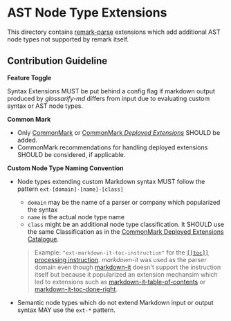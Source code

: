 # AST Node Type Extensions

This directory contains [remark-parse][4] extensions which add additional AST node types not supported by remark itself.

## Contribution Guideline

**Feature Toggle**

Syntax Extensions MUST be put behind a config flag if markdown output produced by *glossarify-md* differs from input due to evaluating custom syntax or AST node types.

**Common Mark**

- Only [CommonMark][1] or [CommonMark *Deployed Extensions*][2] SHOULD be added.
- CommonMark recommendations for handling deployed extensions SHOULD be considered, if applicable.

**Custom Node Type Naming Convention**

- Node types extending custom Markdown syntax MUST follow the pattern `ext-[domain]-[name]-[class]`
  - `domain` may be the name of a parser or company which popularized the syntax
  - `name` is the actual node type name
  - `class` might be an additional node type classification. It SHOULD use the same Classification as in the [CommonMark Deployed Extensions Catalogue][2].

  > Example: `"ext-markdown-it-toc-instruction"` for the [`[[toc]]` processing instruction][3]. *markdown-it* was used as the parser domain even though [markdown-it][5] doesn't support the instruction itself but because it popularized an extension mechansim which led to extensions such as [markdown-it-table-of-contents][6] or [markdown-it-toc-done-right][7].
- Semantic node types which do not extend Markdown input or output syntax MAY use the `ext-*` pattern.



[1]: https://spec.commonmark.org/0.29 "CommonMark v0.29"
[2]: https://github.com/commonmark/commonmark-spec/wiki/Deployed-Extensions "CommonMark catalogue of Deployed Extensions"
[3]: https://github.com/commonmark/commonmark-spec/wiki/Deployed-Extensions#processing-instruction "Processing Instructions acknowledged by CommonMark as Deployed Extensions"
[4]: https://npmjs.com/package/remark-parse "remark-parse"
[5]: https://npmjs.com/package/markdown-it "markdown-it"
[6]: https://npmjs.com/package/markdown-it-table-of-contents "markdown-it-table-of-contents"
[7]: https://npmjs.com/package/markdown-it-toc-done-right "markdown-it-toc-done-right"
